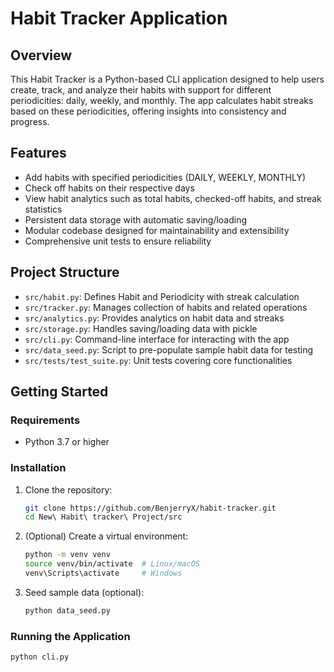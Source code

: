 # Habit Tracker Application

## Overview
This Habit Tracker is a Python-based CLI application designed to help users create, track, and analyze their habits with support for different periodicities: daily, weekly, and monthly. The app calculates habit streaks based on these periodicities, offering insights into consistency and progress.

## Features
- Add habits with specified periodicities (DAILY, WEEKLY, MONTHLY)
- Check off habits on their respective days
- View habit analytics such as total habits, checked-off habits, and streak statistics
- Persistent data storage with automatic saving/loading
- Modular codebase designed for maintainability and extensibility
- Comprehensive unit tests to ensure reliability

## Project Structure
- `src/habit.py`: Defines Habit and Periodicity with streak calculation
- `src/tracker.py`: Manages collection of habits and related operations
- `src/analytics.py`: Provides analytics on habit data and streaks
- `src/storage.py`: Handles saving/loading data with pickle
- `src/cli.py`: Command-line interface for interacting with the app
- `src/data_seed.py`: Script to pre-populate sample habit data for testing
- `src/tests/test_suite.py`: Unit tests covering core functionalities

## Getting Started

### Requirements
- Python 3.7 or higher

### Installation
1. Clone the repository:
    ```bash
    git clone https://github.com/BenjerryX/habit-tracker.git
    cd New\ Habit\ tracker\ Project/src
    ```
2. (Optional) Create a virtual environment:
    ```bash
    python -m venv venv
    source venv/bin/activate  # Linux/macOS
    venv\Scripts\activate     # Windows
    ```
3. Seed sample data (optional):
    ```bash
    python data_seed.py
    ```

### Running the Application
```bash
python cli.py
